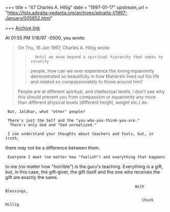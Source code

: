 +++
title = "47 Charles A. Hillig"
date = "1997-01-17"
upstream_url = "https://lists.advaita-vedanta.org/archives/advaita-l/1997-January/005852.html"

+++
[Archive link](https://lists.advaita-vedanta.org/archives/advaita-l/1997-January/005852.html)

At 01:55 PM 1/16/97 -0500, you wrote:
>On Thu, 16 Jan 1997, Charles A. Hillig wrote:
>
>>       Until we move beyond a spiritual hierarchy that seeks to stratify
>> people, how can we ever experience the loving equanimity demonstrated so
>> beautifully in how Maharshi lived out his life and related so
>> compassionately to those around him?
>>
>
>People are at different spiritual, and intellectual levels.  I don't see
>why this should prevent you from compassion or equanimity any more than
>different physical levels (different height, weight etc.) do.

     But, Jaldhar, what "other" people?

     There's just the Self and the "you-who-you-think-you-are."
      There's only God and "God unrealized."

     I can understand your thoughts about teachers and fools, but, in truth,
there may not be a difference between them.

     Everyone I meet (no matter how "foolish") and everything that happens
to me (no matter how "horrible") is the guru's teaching.   Everything is a
gift, but, in this case, the gift-giver, the gift itself and the one who
receives the gift are exactly the same.

                                                             With Blessings,

                                                                Chuck Hillig

